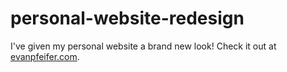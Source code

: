 # personal-website-redesign
I've given my personal website a brand new look! Check it out at [evanpfeifer.com](http://www.evanpfeifer.com).
